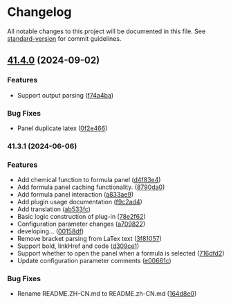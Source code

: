 # Changelog

All notable changes to this project will be documented in this file. See [standard-version](https://github.com/conventional-changelog/standard-version) for commit guidelines.

## [41.4.0](https://github.com/Yayure/ckeditor5-mathlive/compare/v41.3.1...v41.4.0) (2024-09-02)


### Features

* Support output parsing ([f74a4ba](https://github.com/Yayure/ckeditor5-mathlive/commit/f74a4ba39ed78b3a705a206653a039ece60206d4))


### Bug Fixes

* Panel duplicate latex ([0f2e466](https://github.com/Yayure/ckeditor5-mathlive/commit/0f2e46686e232726ced6dbd9ba7c02e1bd59ffff))

### 41.3.1 (2024-06-06)


### Features

* Add chemical function to formula panel ([d4f83e4](https://github.com/Yayure/ckeditor5-mathlive/commit/d4f83e48df926e5664101bbd84d91da8696cd9c2))
* Add formula panel caching functionality. ([8790da0](https://github.com/Yayure/ckeditor5-mathlive/commit/8790da06b99e4a515b5b817b0cb1fa9b06b79528))
* Add formula panel interaction ([a833ae9](https://github.com/Yayure/ckeditor5-mathlive/commit/a833ae91b130327f9dbbc4abe0a8c9a9f66b25a5))
* Add plugin usage documentation ([f9c2ad4](https://github.com/Yayure/ckeditor5-mathlive/commit/f9c2ad4a857f3fe0b251577b42aaad58e35a9ef9))
* Add translation ([ab533fc](https://github.com/Yayure/ckeditor5-mathlive/commit/ab533fc26a2813c40ec66e96632dd80ab5a54c59))
* Basic logic construction of plug-in ([78e2f62](https://github.com/Yayure/ckeditor5-mathlive/commit/78e2f6258f00bdaa7192d1a489d52d2d89bf2d55))
* Configuration parameter changes ([a709822](https://github.com/Yayure/ckeditor5-mathlive/commit/a709822b2974fe23b6dc65fd79d242083307fb54))
* developing... ([00158df](https://github.com/Yayure/ckeditor5-mathlive/commit/00158dff734eb666ae0a76135079fd6d4fb01dfb))
* Remove bracket parsing from LaTex text ([3f81057](https://github.com/Yayure/ckeditor5-mathlive/commit/3f81057580748145c2f30b19267f23edaa2c8851))
* Support bold, linkHref and code ([d309ce1](https://github.com/Yayure/ckeditor5-mathlive/commit/d309ce15c6008b707676e8b520f6756966692afe))
* Support whether to open the panel when a formula is selected ([716dfd2](https://github.com/Yayure/ckeditor5-mathlive/commit/716dfd285eb24f2670f32bad059b66d2b84eb2bb))
* Update configuration parameter comments ([e00661c](https://github.com/Yayure/ckeditor5-mathlive/commit/e00661c2e8398d65470cf61afd02929ecd7074a0))


### Bug Fixes

* Rename README.ZH-CN.md to README.zh-CN.md ([164d8e0](https://github.com/Yayure/ckeditor5-mathlive/commit/164d8e0ca37afe2dba32035bbdae1b5d766cb097))
